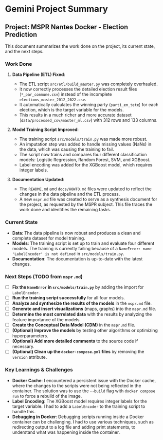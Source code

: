 # Gemini Project Summary

## Project: MSPR Nantes Docker - Election Prediction

This document summarizes the work done on the project, its current state, and the next steps.

### Work Done

1.  **Data Pipeline (ETL) Fixed**:
    *   The ETL script `src/etl/build_master.py` was completely overhauled.
    *   It now correctly processes the detailed election result files (`*_par_commune.csv`) instead of the incomplete `elections_master_2012_2022.csv`.
    *   It automatically calculates the winning party (`parti_en_tete`) for each election, which is the target variable for the models.
    *   This results in a much richer and more accurate dataset (`data/processed_csv/master_ml.csv`) with 312 rows and 133 columns.

2.  **Model Training Script Improved**:
    *   The training script `src/models/train.py` was made more robust.
    *   An imputation step was added to handle missing values (NaNs) in the data, which was causing the training to fail.
    *   The script now trains and compares four different classification models: Logistic Regression, Random Forest, SVM, and XGBoost.
    *   Label encoding was added for the XGBoost model, which requires integer labels.

3.  **Documentation Updated**:
    *   The `README.md` and `docs/HOWTO.md` files were updated to reflect the changes in the data pipeline and the ETL process.
    *   A new `mspr.md` file was created to serve as a synthesis document for the project, as requested by the MSPR subject. This file traces the work done and identifies the remaining tasks.

### Current State

*   **Data**: The data pipeline is now robust and produces a clean and complete dataset for model training.
*   **Models**: The training script is set up to train and evaluate four different models. The training is currently failing because of a `NameError: name 'LabelEncoder' is not defined` in `src/models/train.py`.
*   **Documentation**: The documentation is up-to-date with the latest changes.

### Next Steps (TODO from `mspr.md`)

-   [ ] **Fix the `NameError` in `src/models/train.py`** by adding the import for `LabelEncoder`.
-   [ ] **Run the training script successfully** for all four models.
-   [ ] **Analyze and synthesize the results of the models** in the `mspr.md` file.
-   [ ] **Generate and insert visualizations** (maps, graphs) into the `mspr.md` file.
-   [ ] **Determine the most correlated data** with the results by analyzing the feature importance of the models.
-   [ ] **Create the Conceptual Data Model (CDM)** in the `mspr.md` file.
-   [ ] **(Optional) Improve the models** by testing other algorithms or optimizing hyperparameters.
-   [ ] **(Optional) Add more detailed comments** to the source code if necessary.
-   [ ] **(Optional) Clean up the `docker-compose.yml` files** by removing the `version` attribute.

### Key Learnings & Challenges

*   **Docker Cache**: I encountered a persistent issue with the Docker cache, where the changes to the scripts were not being reflected in the container. The solution was to use the `--build` flag with `docker compose run` to force a rebuild of the image.
*   **Label Encoding**: The XGBoost model requires integer labels for the target variable. I had to add a `LabelEncoder` to the training script to handle this.
*   **Debugging in Docker**: Debugging scripts running inside a Docker container can be challenging. I had to use various techniques, such as redirecting output to a log file and adding print statements, to understand what was happening inside the container.